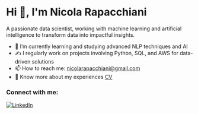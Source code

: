 # Hi 👋, I'm Nicola Rapacchiani

A passionate data scientist, working with machine learning and artificial intelligence to transform data into impactful insights.

- 🌱 I’m currently learning and studying advanced NLP techniques and AI
- ✍️ I regularly work on projects involving Python, SQL, and AWS for data-driven solutions
- 📫 How to reach me: [nicolarapacchiani@gmail.com](mailto:nicolarapacchiani@gmail.com)
- 📝 Know more about my experiences [CV](your-cv-link)

### Connect with me:

[![LinkedIn](https://img.shields.io/badge/-LinkedIn-blue?style=flat&logo=Linkedin&logoColor=white)](https://www.linkedin.com/in/nicola-rapacchiani)

